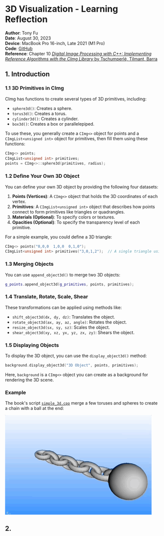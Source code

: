 # 3D Visualization - Learning Reflection

**Author**: Tony Fu  
**Date**: August 30, 2023  
**Device**: MacBook Pro 16-inch, Late 2021 (M1 Pro)  
**Code**: [GitHub](https://github.com/tonyfu97/Digital-Image-Processing/tree/main/10_3d)  
**Reference**: Chapter 10 [*Digital Image Processing with C++: Implementing Reference Algorithms with the CImg Library* by Tschumperlé, Tilmant, Barra](https://www.amazon.com/Digital-Image-Processing-Implementing-Algorithms/dp/1032347538)

## 1. Introduction

### 1.1 3D Primitives in CImg
CImg has functions to create several types of 3D primitives, including:

- `sphere3d()`: Creates a sphere.
- `torus3d()`: Creates a torus.
- `cylinder3d()`: Creates a cylinder.
- `box3d()`: Creates a box or parallelepiped.

To use these, you generally create a `CImg<>` object for points and a `CImgList<unsigned int>` object for primitives, then fill them using these functions:

```cpp
CImg<> points;
CImgList<unsigned int> primitives;
points = CImg<>::sphere3d(primitives, radius);
```

### 1.2 Define Your Own 3D Object
You can define your own 3D object by providing the following four datasets:

1. **Points (Vertices)**: A `CImg<>` object that holds the 3D coordinates of each vertex.
2. **Primitives**: A `CImgList<unsigned int>` object that describes how points connect to form primitives like triangles or quadrangles.
3. **Materials (Optional)**: To specify colors or textures.
4. **Opacities (Optional)**: To specify the transparency level of each primitive.

For a simple example, you could define a 3D triangle:

```cpp
CImg<> points("0,0,0  1,0,0  0,1,0");
CImgList<unsigned int> primitives("3,0,1,2");  // A single triangle using points 0,1,2
```

### 1.3 Merging Objects
You can use `append_object3d()` to merge two 3D objects:

```cpp
g_points.append_object3d(g_primitives, points, primitives);
```

### 1.4 Translate, Rotate, Scale, Shear
These transformations can be applied using methods like:

- `shift_object3d(dx, dy, dz)`: Translates the object.
- `rotate_object3d(ax, ay, az, angle)`: Rotates the object.
- `resize_object3d(sx, sy, sz)`: Scales the object.
- `shear_object3d(xy, xz, yx, yz, zx, zy)`: Shears the object.

### 1.5 Displaying Objects
To display the 3D object, you can use the `display_object3d()` method:

```cpp
background.display_object3d("3D Object", points, primitives);
```

Here, `background` is a `CImg<>` object you can create as a background for rendering the 3D scene.

### Example

The book's script [`simple_3d.cpp`](https://github.com/tonyfu97/Digital-Image-Processing/tree/main/10_3d/simple_3d.cpp) merge a few toruses and spheres to create a chain with a ball at the end:

![simple_3d](./results/10/simple_3d.gif)


## 2. 

